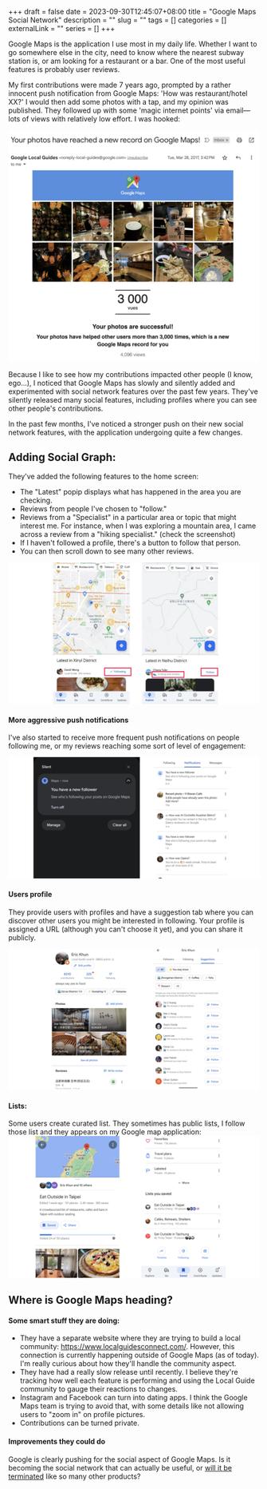 +++ 
draft = false
date = 2023-09-30T12:45:07+08:00
title = "Google Maps Social Network"
description = ""
slug = "" 
tags = []
categories = []
externalLink = ""
series = []
+++

Google Maps is the application I use most in my daily life. Whether I want to go somewhere else in the city, need to know where the nearest subway station is, or am looking for a restaurant or a bar. One of the most useful features is probably user reviews. 

My first contributions were made 7 years ago, prompted by a rather innocent push notification from Google Maps: 'How was restaurant/hotel XX?' I would then add some photos with a tap, and my opinion was published. They followed up with some 'magic internet points' via email—lots of views with relatively low effort. I was hooked:

![Google Maps Magic Internet Point](/img/google-maps-social-network/magic-internet-point.png)

Because I like to see how my contributions impacted other people (I know, ego...), I noticed that Google Maps has slowly and silently added and experimented with social network features over the past few years. They've silently released many social features, including profiles where you can see other people's contributions. 

In the past few months, I've noticed a stronger push on their new social network features, with the application undergoing quite a few changes.


## Adding Social Graph: 

They've added the following features to the home screen:

- The "Latest" popip displays what has happened in the area you are checking.
- Reviews from people I've chosen to "follow."
- Reviews from a "Specialist" in a particular area or topic that might interest me. For instance, when I was exploring a mountain area, I came across a review from a "hiking specialist." (check the screenshot)
- If I haven't followed a profile, there's a button to follow that person.
- You can then scroll down to see many other reviews.


![Google Maps Home Friends](/img/google-maps-social-network/latest.png)


#### More aggressive push notifications
I've also started to receive more frequent push notifications on people following me, or my reviews reaching some sort of level of engagement: 

![Google Maps Pushy Notifications](/img/google-maps-social-network/push-notifications.png)


#### Users profile

They provide users with profiles and have a suggestion tab where you can discover other users you might be interested in following. Your profile is assigned a URL (although you can't choose it yet), and you can share it publicly.

![Google Maps Profile](/img/google-maps-social-network/profile.png)

#### Lists:
Some users create curated list. They sometimes has public lists, I follow those list and they appears on my Google map application: 
![Google Maps Lists](/img/google-maps-social-network/lists.jpg)


## Where is Google Maps heading?

<!-- When in Europe, I met local mnetionning multiple time : look what is good in Instagram. 

Google maps is propably a better place to look up for this information.


It is in my opinion a really smart way to do it. Experimenting silentely those early adopters who care and contribute instead of trying to forcing all their users. 
It's also really since the wide usage of Google Maps. I don't know anyone who does not use it today. 

After the failure of Google Plus.  -->

####  Some smart stuff they are doing:
- They have a separate website where they are trying to build a local community: https://www.localguidesconnect.com/. However, this connection is currently happening outside of Google Maps (as of today). I'm really curious about how they'll handle the community aspect.
- They have had a really slow release until recently. I believe they're tracking how well each feature is performing and using the Local Guide community to gauge their reactions to changes.
- Instagram and Facebook can turn into dating apps. I think the Google Maps team is trying to avoid that, with some details like not allowing users to "zoom in" on profile pictures.
- Contributions can be turned private.

####  Improvements they could do
<!-- - Not everyone would want - The possibility ot opt-out for the social network features. 


Businesses fighting against fake reviews. Restaurants asking Good reviews in exchange of something.

Google maps It has huge impact in local businesses. When you see people outside a restaurant undecided to get inside the restaurant looking at their phone, they probably check the reviews on Google Maps. 

Having a low score will impact negatively. I do that only swear by this: any restaurant under 4 stars is a no go. 

What' also interesting is that those social features are only in mobile application, and not on web.


Buying followers , bots, advertising , not allowing links -->

Google is clearly pushing for the social aspect of Google Maps. Is it  becoming the social network that can actually be useful, or [will it be terminated](https://killedbygoogle.com/) like so many other products?

